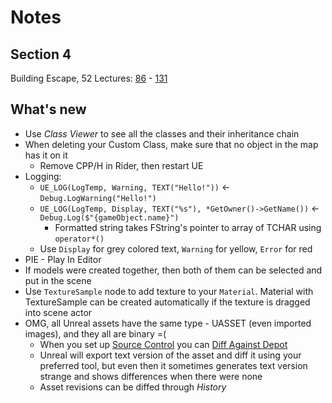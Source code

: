 # Notes
## Section 4
Building Escape, 52 Lectures: [86](https://www.udemy.com/course/unrealcourse/learn/lecture/16901268) - [131](https://www.udemy.com/course/unrealcourse/learn/lecture/17707454)

## What's new
- Use _Class Viewer_ to see all the classes and their inheritance chain
- When deleting your Custom Class, make sure that no object in the map has it on it
  - Remove CPP/H in Rider, then restart UE
- Logging:
  - `UE_LOG(LogTemp, Warning, TEXT("Hello!"))` <- `Debug.LogWarning("Hello!")`
  - `UE_LOG(LogTemp, Display, TEXT("%s"), *GetOwner()->GetName())` <- `Debug.Log($"{gameObject.name}")`
    - Formatted string takes FString's pointer to array of TCHAR using `operator*()`
  - Use `Display` for grey colored text, `Warning` for yellow, `Error` for red
- PIE - Play In Editor
- If models were created together, then both of them can be selected and put in the scene
- Use `TextureSample` node to add texture to your `Material`. Material with TextureSample can be created automatically if the texture is dragged into scene actor
- OMG, all Unreal assets have the same type - UASSET (even imported images), and they all are binary =(
  - When you set up [Source Control](https://docs.unrealengine.com/4.27/en-US/Basics/SourceControl/) you can [Diff Against Depot](https://www.unrealengine.com/en-US/blog/diffing-unreal-assets)
  - Unreal will export text version of the asset and diff it using your preferred tool, but even then it sometimes generates text version strange and shows differences when there were none
  - Asset revisions can be diffed through _History_
